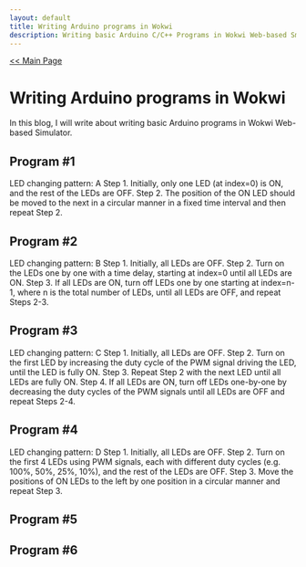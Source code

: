 ```yaml
---
layout: default
title: Writing Arduino programs in Wokwi
description: Writing basic Arduino C/C++ Programs in Wokwi Web-based Smmimulator.
---
```


[<< Main Page](https://supakornpholsiri.github.io/)

# Writing Arduino programs in Wokwi
In this blog, I will write about writing basic Arduino programs in Wokwi Web-based Simulator.

## Program #1
LED changing pattern: A
Step 1. Initially, only one LED (at index=0) is ON, and the rest of the LEDs are OFF.
Step 2. The position of the ON LED should be moved to the next in a circular manner in a fixed time interval and then repeat Step 2.

## Program #2
LED changing pattern: B
Step 1. Initially, all LEDs are OFF.
Step 2. Turn on the LEDs one by one with a time delay, starting at index=0 until all LEDs are ON.
Step 3. If all LEDs are ON, turn off LEDs one by one starting at index=n-1,  where n is the total number of LEDs, until all LEDs are OFF, and repeat Steps 2-3.

## Program #3
LED changing pattern: C
Step 1. Initially, all LEDs are OFF.
Step 2. Turn on the first LED by increasing the duty cycle of the PWM signal driving the LED, until the LED is fully ON.
Step 3. Repeat Step 2 with the next LED until all LEDs are fully ON.
Step 4. If all LEDs are ON, turn off LEDs one-by-one by decreasing the duty cycles of the PWM signals until all LEDs are OFF and repeat Steps 2-4.

## Program #4
LED changing pattern: D
Step 1. Initially, all LEDs are OFF.
Step 2. Turn on the first 4 LEDs using PWM signals, each with different duty cycles (e.g. 100%, 50%, 25%, 10%), and the rest of the LEDs are OFF.
Step 3. Move the positions of ON LEDs to the left by one position in a circular manner and repeat Step 3.

## Program #5

## Program #6
